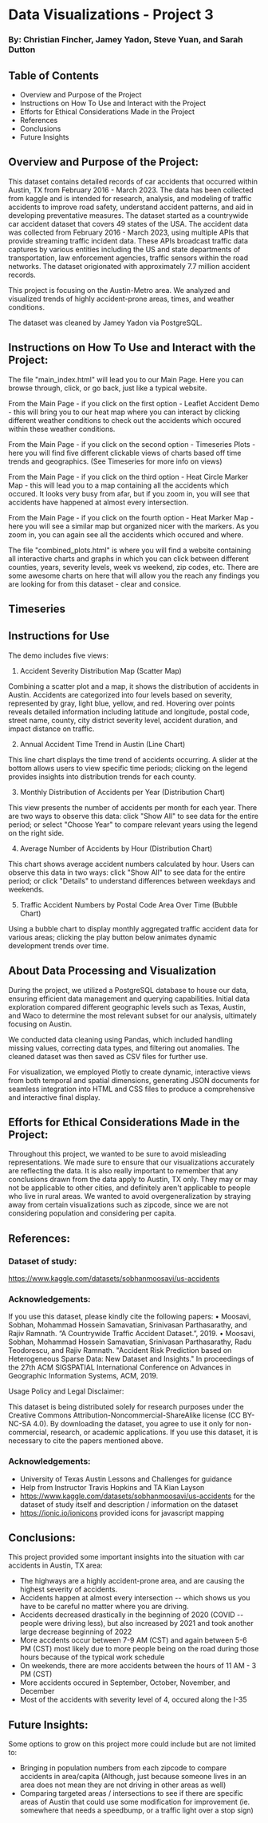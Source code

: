 # Data Visualizations - Project 3

### By: Christian Fincher, Jamey Yadon, Steve Yuan, and Sarah Dutton

## Table of Contents

- Overview and Purpose of the Project
- Instructions on How To Use and Interact with the Project
- Efforts for Ethical Considerations Made in the Project
- References
- Conclusions
- Future Insights

## Overview and Purpose of the Project:

This dataset contains detailed records of car accidents that occurred within Austin, TX from February 2016 - March 2023. The data has been collected from kaggle and is intended for research, analysis, and modeling of traffic accidents to improve road safety, understand accident patterns, and aid in developing preventative measures. The dataset started as a countrywide car accident dataset that covers 49 states of the USA. The accident data was collected from February 2016 - March 2023, using multiple APIs that provide streaming traffic incident data. These APIs broadcast traffic data captures by various entities including the US and state departments of transportation, law enforcement agencies, traffic sensors within the road networks. The dataset origionated with approximately 7.7 million accident records.

This project is focusing on the Austin-Metro area. We analyzed and visualized trends of highly accident-prone areas, times, and weather conditions.

The dataset was cleaned by Jamey Yadon via PostgreSQL.

## Instructions on How To Use and Interact with the Project:

The file "main_index.html" will lead you to our Main Page. Here you can browse through, click, or go back, just like a typical website.

From the Main Page - if you click on the first option - Leaflet Accident Demo - this will bring you to our heat map where you can interact by clicking different weather conditions to check out the accidents which occured within these weather conditions.

From the Main Page - if you click on the second option - Timeseries Plots - here you will find five different clickable views of charts based off time trends and geographics. (See Timeseries for more info on views)

From the Main Page - if you click on the third option - Heat Circle Marker Map - this will lead you to a map containing all the accidents which occured. It looks very busy from afar, but if you zoom in, you will see that accidents have happened at almost every intersection.

From the Main Page - if you click on the fourth option - Heat Marker Map - here you will see a similar map but organized nicer with the markers. As you zoom in, you can again see all the accidents which occured and where.

The file "combined_plots.html" is where you will find a website containing all interactive charts and graphs in which you can click between different counties, years, severity levels, week vs weekend, zip codes, etc. There are some awesome charts on here that will allow you the reach any findings you are looking for from this dataset - clear and consice.

## Timeseries

## Instructions for Use

The demo includes five views:

1. Accident Severity Distribution Map (Scatter Map)

Combining a scatter plot and a map, it shows the distribution of accidents in Austin. Accidents are categorized into four levels based on severity, represented by gray, light blue, yellow, and red. Hovering over points reveals detailed information including latitude and longitude, postal code, street name, county, city district severity level, accident duration, and impact distance on traffic.

2. Annual Accident Time Trend in Austin (Line Chart)

This line chart displays the time trend of accidents occurring. A slider at the bottom allows users to view specific time periods; clicking on the legend provides insights into distribution trends for each county.

3. Monthly Distribution of Accidents per Year (Distribution Chart)

This view presents the number of accidents per month for each year. There are two ways to observe this data: click "Show All" to see data for the entire period; or select "Choose Year" to compare relevant years using the legend on the right side.

4. Average Number of Accidents by Hour (Distribution Chart)

This chart shows average accident numbers calculated by hour. Users can observe this data in two ways: click "Show All" to see data for the entire period; or click "Details" to understand differences between weekdays and weekends.

5. Traffic Accident Numbers by Postal Code Area Over Time (Bubble Chart)

Using a bubble chart to display monthly aggregated traffic accident data for various areas; clicking the play button below animates dynamic development trends over time.

## About Data Processing and Visualization

During the project, we utilized a PostgreSQL database to house our data, ensuring efficient data management and querying capabilities. Initial data exploration compared different geographic levels such as Texas, Austin, and Waco to determine the most relevant subset for our analysis, ultimately focusing on Austin.

We conducted data cleaning using Pandas, which included handling missing values, correcting data types, and filtering out anomalies. The cleaned dataset was then saved as CSV files for further use.

For visualization, we employed Plotly to create dynamic, interactive views from both temporal and spatial dimensions, generating JSON documents for seamless integration into HTML and CSS files to produce a comprehensive and interactive final display.

## Efforts for Ethical Considerations Made in the Project:

Throughout this project, we wanted to be sure to avoid misleading representations. We made sure to ensure that our visualizations accurately are reflecting the data. It is also really important to remember that any conclusions drawn from the data apply to Austin, TX only. They may or may not be applicable to other cities, and definitely aren't applicable to people who live in rural areas. We wanted to avoid overgeneralization by straying away from certain visualizations such as zipcode, since we are not considering population and considering per capita.

## References:

### Dataset of study:

https://www.kaggle.com/datasets/sobhanmoosavi/us-accidents

### Acknowledgements:

If you use this dataset, please kindly cite the following papers:
• Moosavi, Sobhan, Mohammad Hossein Samavatian, Srinivasan Parthasarathy, and Rajiv Ramnath. “A Countrywide Traffic Accident Dataset.”, 2019.
• Moosavi, Sobhan, Mohammad Hossein Samavatian, Srinivasan Parthasarathy, Radu Teodorescu, and Rajiv Ramnath. "Accident Risk Prediction based on Heterogeneous Sparse Data: New Dataset and Insights." In proceedings of the 27th ACM SIGSPATIAL International Conference on Advances in Geographic Information Systems, ACM, 2019.

Usage Policy and Legal Disclaimer:

This dataset is being distributed solely for research purposes under the Creative Commons Attribution-Noncommercial-ShareAlike license (CC BY-NC-SA 4.0). By downloading the dataset, you agree to use it only for non-commercial, research, or academic applications. If you use this dataset, it is necessary to cite the papers mentioned above.

### Acknowledgements:

- University of Texas Austin Lessons and Challenges for guidance
- Help from Instructor Travis Hopkins and TA Kian Layson
- https://www.kaggle.com/datasets/sobhanmoosavi/us-accidents for the dataset of study itself and description / information on the dataset
- https://ionic.io/ionicons provided icons for javascript mapping

## Conclusions:

This project provided some important insights into the situation with car accidents in Austin, TX area:

- The highways are a highly accident-prone area, and are causing the highest severity of accidents.
- Accidents happen at almost every intersection -- which shows us you have to be careful no matter where you are driving.
- Accidents decreased drastically in the beginning of 2020 (COVID -- people were driving less), but also increased by 2021 and took another large decrease beginning of 2022
- More accdents occur between 7-9 AM (CST) and again between 5-6 PM (CST) most likely due to more people being on the road during those hours because of the typical work schedule
- On weekends, there are more accidents between the hours of 11 AM - 3 PM (CST)
- More accidents occured in September, October, November, and December
- Most of the accidents with severity level of 4, occured along the I-35

## Future Insights:

Some options to grow on this project more could include but are not limited to:

- Bringing in population numbers from each zipcode to compare accidents in area/capita
  (Although, just because someone lives in an area does not mean they are not driving in other areas as well)
- Comparing targeted areas / intersections to see if there are specific areas of Austin that could use some modification for improvement
  (ie. somewhere that needs a speedbump, or a traffic light over a stop sign)
